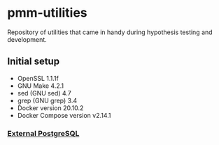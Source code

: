 # pmm-utilities
Repository of utilities that came in handy during hypothesis testing and development.

## Initial setup
* OpenSSL 1.1.1f
* GNU Make 4.2.1
* sed (GNU sed) 4.7
* grep (GNU grep) 3.4
* Docker version 20.10.2
* Docker Compose version v2.14.1

### [External PostgreSQL](https://github.com/rishat-ishbulatov/pmm-utilities/tree/main/external-postgres)
